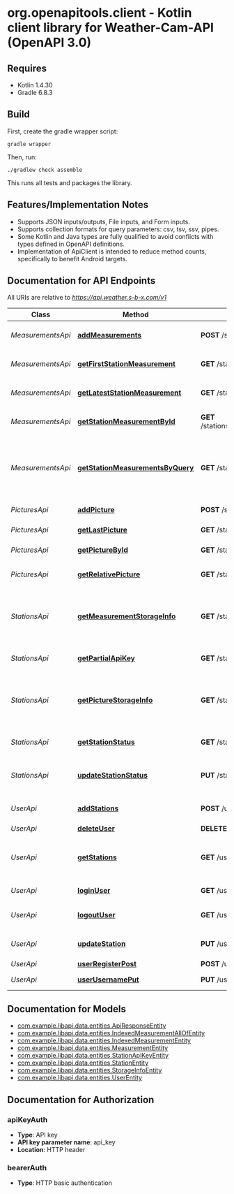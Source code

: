 # org.openapitools.client - Kotlin client library for Weather-Cam-API (OpenAPI 3.0)

## Requires

* Kotlin 1.4.30
* Gradle 6.8.3

## Build

First, create the gradle wrapper script:

```
gradle wrapper
```

Then, run:

```
./gradlew check assemble
```

This runs all tests and packages the library.

## Features/Implementation Notes

* Supports JSON inputs/outputs, File inputs, and Form inputs.
* Supports collection formats for query parameters: csv, tsv, ssv, pipes.
* Some Kotlin and Java types are fully qualified to avoid conflicts with types defined in OpenAPI definitions.
* Implementation of ApiClient is intended to reduce method counts, specifically to benefit Android targets.

<a name="documentation-for-api-endpoints"></a>
## Documentation for API Endpoints

All URIs are relative to *https://api.weather.s-b-x.com/v1*

Class | Method | HTTP request | Description
------------ | ------------- | ------------- | -------------
*MeasurementsApi* | [**addMeasurements**](docs/MeasurementsApi.md#addmeasurements) | **POST** /stations/measurements | Add new measurements to server
*MeasurementsApi* | [**getFirstStationMeasurement**](docs/MeasurementsApi.md#getfirststationmeasurement) | **GET** /stations/{station_id}/measurements/first | Find the first measurement of a station.
*MeasurementsApi* | [**getLatestStationMeasurement**](docs/MeasurementsApi.md#getlateststationmeasurement) | **GET** /stations/{station_id}/measurements/latest | Find the latest measurement of a station.
*MeasurementsApi* | [**getStationMeasurementById**](docs/MeasurementsApi.md#getstationmeasurementbyid) | **GET** /stations/{station_id}/measurements/{measurement_id} | Find a single measurement of a station.
*MeasurementsApi* | [**getStationMeasurementsByQuery**](docs/MeasurementsApi.md#getstationmeasurementsbyquery) | **GET** /stations/{station_id}/measurements | Find multiple measurements of a station in a given time range or relative to a measurement.
*PicturesApi* | [**addPicture**](docs/PicturesApi.md#addpicture) | **POST** /stations/pictures | Add picture to server.
*PicturesApi* | [**getLastPicture**](docs/PicturesApi.md#getlastpicture) | **GET** /stations/{station_id}/pictures/latest | Find last picture.
*PicturesApi* | [**getPictureById**](docs/PicturesApi.md#getpicturebyid) | **GET** /stations/{station_id}/pictures/{picture_id} | Find picture by id.
*PicturesApi* | [**getRelativePicture**](docs/PicturesApi.md#getrelativepicture) | **GET** /stations/{station_id}/pictures | Find picture relative to other picture.
*StationsApi* | [**getMeasurementStorageInfo**](docs/StationsApi.md#getmeasurementstorageinfo) | **GET** /stations/measurements/storage | Returns information about the storage server for the measurements.
*StationsApi* | [**getPartialApiKey**](docs/StationsApi.md#getpartialapikey) | **GET** /stations/{station_id}/api/ | Returns part of the API key for a station.
*StationsApi* | [**getPictureStorageInfo**](docs/StationsApi.md#getpicturestorageinfo) | **GET** /stations/pictures/storage | Returns information about the storage server for the pictures.
*StationsApi* | [**getStationStatus**](docs/StationsApi.md#getstationstatus) | **GET** /stations/{station_id}/ping | Pings the weather station.
*StationsApi* | [**updateStationStatus**](docs/StationsApi.md#updatestationstatus) | **PUT** /stations/status/{status_code} | Update the status of the weather station.
*UserApi* | [**addStations**](docs/UserApi.md#addstations) | **POST** /user/stations | Add new stations to the user.
*UserApi* | [**deleteUser**](docs/UserApi.md#deleteuser) | **DELETE** /user/{username} | Delete user.
*UserApi* | [**getStations**](docs/UserApi.md#getstations) | **GET** /user/stations | Returns an array of stations registered with the user.
*UserApi* | [**loginUser**](docs/UserApi.md#loginuser) | **GET** /user/login | Logs user into the system
*UserApi* | [**logoutUser**](docs/UserApi.md#logoutuser) | **GET** /user/logout | Logs out current logged in user.
*UserApi* | [**updateStation**](docs/UserApi.md#updatestation) | **PUT** /user/stations/{station_id} | Generate new API key for a station.
*UserApi* | [**userRegisterPost**](docs/UserApi.md#userregisterpost) | **POST** /user/register | Add new user.
*UserApi* | [**userUsernamePut**](docs/UserApi.md#userusernameput) | **PUT** /user/{username} | Update user data.


<a name="documentation-for-models"></a>
## Documentation for Models

 - [com.example.libapi.data.entities.ApiResponseEntity](docs/ApiResponseEntity.md)
 - [com.example.libapi.data.entities.IndexedMeasurementAllOfEntity](docs/IndexedMeasurementAllOfEntity.md)
 - [com.example.libapi.data.entities.IndexedMeasurementEntity](docs/IndexedMeasurementEntity.md)
 - [com.example.libapi.data.entities.MeasurementEntity](docs/MeasurementEntity.md)
 - [com.example.libapi.data.entities.StationApiKeyEntity](docs/StationApiKeyEntity.md)
 - [com.example.libapi.data.entities.StationEntity](docs/StationEntity.md)
 - [com.example.libapi.data.entities.StorageInfoEntity](docs/StorageInfoEntity.md)
 - [com.example.libapi.data.entities.UserEntity](docs/UserEntity.md)


<a name="documentation-for-authorization"></a>
## Documentation for Authorization

<a name="apiKeyAuth"></a>
### apiKeyAuth

- **Type**: API key
- **API key parameter name**: api_key
- **Location**: HTTP header

<a name="bearerAuth"></a>
### bearerAuth

- **Type**: HTTP basic authentication

